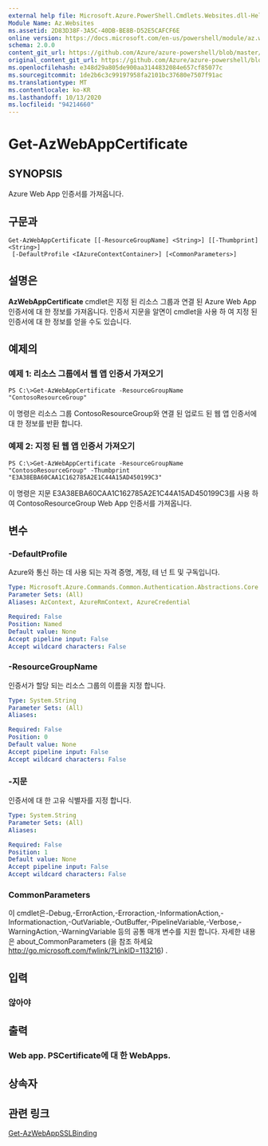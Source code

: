 ```yaml
---
external help file: Microsoft.Azure.PowerShell.Cmdlets.Websites.dll-Help.xml
Module Name: Az.Websites
ms.assetid: 2D83D38F-3A5C-40DB-BE8B-D52E5CAFCF6E
online version: https://docs.microsoft.com/en-us/powershell/module/az.websites/get-azwebappcertificate
schema: 2.0.0
content_git_url: https://github.com/Azure/azure-powershell/blob/master/src/Websites/Websites/help/Get-AzWebAppCertificate.md
original_content_git_url: https://github.com/Azure/azure-powershell/blob/master/src/Websites/Websites/help/Get-AzWebAppCertificate.md
ms.openlocfilehash: e348d29a805de900aa3144832084e657cf85077c
ms.sourcegitcommit: 1de2b6c3c99197958fa2101bc37680e7507f91ac
ms.translationtype: MT
ms.contentlocale: ko-KR
ms.lasthandoff: 10/13/2020
ms.locfileid: "94214660"
---
```

# Get-AzWebAppCertificate

## SYNOPSIS
Azure Web App 인증서를 가져옵니다.

## 구문과

```
Get-AzWebAppCertificate [[-ResourceGroupName] <String>] [[-Thumbprint] <String>]
 [-DefaultProfile <IAzureContextContainer>] [<CommonParameters>]
```

## 설명은
**AzWebAppCertificate** cmdlet은 지정 된 리소스 그룹과 연결 된 Azure Web App 인증서에 대 한 정보를 가져옵니다.
인증서 지문을 알면이 cmdlet을 사용 하 여 지정 된 인증서에 대 한 정보를 얻을 수도 있습니다.

## 예제의

### 예제 1: 리소스 그룹에서 웹 앱 인증서 가져오기
```
PS C:\>Get-AzWebAppCertificate -ResourceGroupName "ContosoResourceGroup"
```

이 명령은 리소스 그룹 ContosoResourceGroup와 연결 된 업로드 된 웹 앱 인증서에 대 한 정보를 반환 합니다.

### 예제 2: 지정 된 웹 앱 인증서 가져오기
```
PS C:\>Get-AzWebAppCertificate -ResourceGroupName "ContosoResourceGroup" -Thumbprint "E3A38EBA60CAA1C162785A2E1C44A15AD450199C3"
```

이 명령은 지문 E3A38EBA60CAA1C162785A2E1C44A15AD450199C3를 사용 하 여 ContosoResourceGroup Web App 인증서를 가져옵니다.

## 변수

### -DefaultProfile
Azure와 통신 하는 데 사용 되는 자격 증명, 계정, 테 넌 트 및 구독입니다.

```yaml
Type: Microsoft.Azure.Commands.Common.Authentication.Abstractions.Core.IAzureContextContainer
Parameter Sets: (All)
Aliases: AzContext, AzureRmContext, AzureCredential

Required: False
Position: Named
Default value: None
Accept pipeline input: False
Accept wildcard characters: False
```

### -ResourceGroupName
인증서가 할당 되는 리소스 그룹의 이름을 지정 합니다.

```yaml
Type: System.String
Parameter Sets: (All)
Aliases:

Required: False
Position: 0
Default value: None
Accept pipeline input: False
Accept wildcard characters: False
```

### -지문
인증서에 대 한 고유 식별자를 지정 합니다.

```yaml
Type: System.String
Parameter Sets: (All)
Aliases:

Required: False
Position: 1
Default value: None
Accept pipeline input: False
Accept wildcard characters: False
```

### CommonParameters
이 cmdlet은-Debug,-ErrorAction,-Erroraction,-InformationAction,-Informationaction,-OutVariable,-OutBuffer,-PipelineVariable,-Verbose,-WarningAction,-WarningVariable 등의 공통 매개 변수를 지원 합니다. 자세한 내용은 about_CommonParameters (을 참조 하세요 http://go.microsoft.com/fwlink/?LinkID=113216) .

## 입력

### 않아야

## 출력

### Web app. PSCertificate에 대 한 WebApps.

## 상속자

## 관련 링크

[Get-AzWebAppSSLBinding](./Get-AzWebAppSSLBinding.md)


